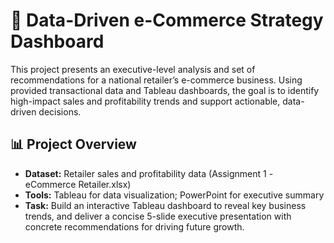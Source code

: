 # 🛒 Data-Driven e-Commerce Strategy Dashboard

This project presents an executive-level analysis and set of recommendations for a national retailer’s e-commerce business. Using provided transactional data and Tableau dashboards, the goal is to identify high-impact sales and profitability trends and support actionable, data-driven decisions.

## 📊 Project Overview

- **Dataset:** Retailer sales and profitability data (Assignment 1 - eCommerce Retailer.xlsx)
- **Tools:** Tableau for data visualization; PowerPoint for executive summary
- **Task:** Build an interactive Tableau dashboard to reveal key business trends, and deliver a concise 5-slide executive presentation with concrete recommendations for driving future growth.
